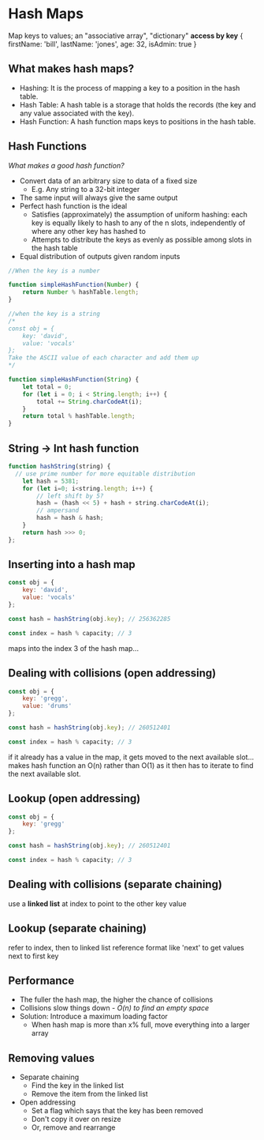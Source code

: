 # Hash Maps

Map keys to values; an "associative array", "dictionary"
**access by key**
{
  firstName: 'bill',
  lastName: 'jones',
  age: 32,
  isAdmin: true
}

## What makes hash maps?

* Hashing: It is the process of mapping a key to a position in the hash table.
* Hash Table: A hash table is a storage that holds the records (the key and any value associated with the key).
* Hash Function: A hash function maps keys to positions in the hash table. 

## Hash Functions

*What makes a good hash function?*
* Convert data of an arbitrary size to data of a fixed size
  * E.g. Any string to a 32-bit integer
* The same input will always give the same output
* Perfect hash function is the ideal
  * Satisfies (approximately) the assumption of uniform hashing: each key is equally likely to hash to any of the n slots,        independently of where any other key has hashed to
  * Attempts to distribute the keys as evenly as possible among slots in the hash table
* Equal distribution of outputs given random inputs

````js
//When the key is a number

function simpleHashFunction(Number) {
    return Number % hashTable.length;
}

//when the key is a string
/*
const obj = {
    key: 'david',
    value: 'vocals'
};
Take the ASCII value of each character and add them up
*/

function simpleHashFunction(String) {
    let total = 0;
    for (let i = 0; i < String.length; i++) {
        total += String.charCodeAt(i);
    }
    return total % hashTable.length;
} 
````


## String -> Int hash function

````js
function hashString(string) {
  // use prime number for more equitable distribution
    let hash = 5381;
    for (let i=0; i<string.length; i++) {
        // left shift by 5?
        hash = (hash << 5) + hash + string.charCodeAt(i);
        // ampersand
        hash = hash & hash;
    }
    return hash >>> 0;
};
````


## Inserting into a hash map

````js
const obj = {
    key: 'david',
    value: 'vocals'
};

const hash = hashString(obj.key); // 256362285

const index = hash % capacity; // 3
````
maps into the index 3 of the hash map...


## Dealing with collisions (open addressing)

````js
const obj = {
    key: 'gregg',
    value: 'drums'
};

const hash = hashString(obj.key); // 260512401

const index = hash % capacity; // 3
````

if it already has a value in the map, it gets moved to the next available slot...
makes hash function an O(n) rather than O(1) as it then has to iterate to find the next available slot.

## Lookup (open addressing)

````js
const obj = {
    key: 'gregg'
};

const hash = hashString(obj.key); // 260512401

const index = hash % capacity; // 3
````

## Dealing with collisions (separate chaining)

use a **linked list** at index to point to the other key value


## Lookup (separate chaining)

refer to index, then to linked list reference format like 'next' to get values next to first key


## Performance

* The fuller the hash map, the higher the chance of collisions
* Collisions slow things down - *O(n) to find an empty space*
* Solution: Introduce a maximum loading factor
  * When hash map is more than x% full, move everything into a larger array

## Removing values

* Separate chaining
  * Find the key in the linked list
  * Remove the item from the linked list
* Open addressing
  * Set a flag which says that the key has been removed
  * Don't copy it over on resize
  * Or, remove and rearrange